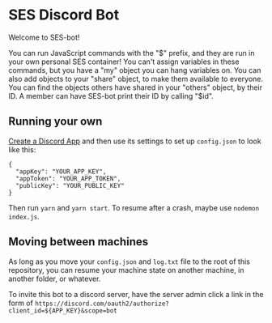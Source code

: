 # SES Discord Bot

Welcome to SES-bot!
  
You can run JavaScript commands with the "$" prefix, and they are run in your own personal SES container!
You can't assign variables in these commands, but you have a "my" object you can hang variables on.
You can also add objects to your "share" object, to make them available to everyone.
You can find the objects others have shared in your "others" object, by their ID.
A member can have SES-bot print their ID by calling "$id".

## Running your own

[Create a Discord App](https://discord.com/developers/applications) and then use its settings to set up `config.json` to look like this:

```
{
  "appKey": "YOUR_APP_KEY",
  "appToken": "YOUR_APP_TOKEN",
  "publicKey": "YOUR_PUBLIC_KEY"
}
```
Then run `yarn` and `yarn start`.
To resume after a crash, maybe use `nodemon index.js`.

## Moving between machines

As long as you move your `config.json` and `log.txt` file to the root of this repository, you can resume your machine state on another machine, in another folder, or whatever.

To invite this bot to a discord server, have the server admin click a link in the form of `https://discord.com/oauth2/authorize?client_id=${APP_KEY}&scope=bot`
